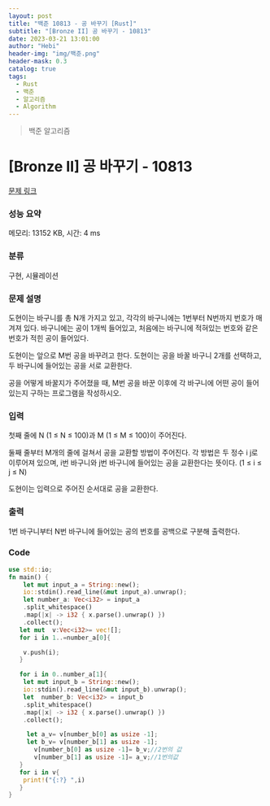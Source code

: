```yaml
---
layout: post
title: "백준 10813 - 공 바꾸기 [Rust]"
subtitle: "[Bronze II] 공 바꾸기 - 10813"
date: 2023-03-21 13:01:00
author: "Hebi"
header-img: "img/백준.png"
header-mask: 0.3
catalog: true
tags:
  - Rust
  - 백준
  - 알고리즘
  - Algorithm
---
```


> 백준 알고리즘

# [Bronze II] 공 바꾸기 - 10813

[문제 링크](https://www.acmicpc.net/problem/10813)

### 성능 요약

메모리: 13152 KB, 시간: 4 ms

### 분류

구현, 시뮬레이션

### 문제 설명

<p>도현이는 바구니를 총 N개 가지고 있고, 각각의 바구니에는 1번부터 N번까지 번호가 매겨져 있다. 바구니에는 공이 1개씩 들어있고, 처음에는 바구니에 적혀있는 번호와 같은 번호가 적힌 공이 들어있다.</p>

<p>도현이는 앞으로 M번 공을 바꾸려고 한다. 도현이는 공을 바꿀 바구니 2개를 선택하고, 두 바구니에 들어있는 공을 서로 교환한다.</p>

<p>공을 어떻게 바꿀지가 주어졌을 때, M번 공을 바꾼 이후에 각 바구니에 어떤 공이 들어있는지 구하는 프로그램을 작성하시오.</p>

### 입력

 <p>첫째 줄에 N (1 ≤ N ≤ 100)과 M (1 ≤ M ≤ 100)이 주어진다.</p>

<p>둘째 줄부터 M개의 줄에 걸쳐서 공을 교환할 방법이 주어진다. 각 방법은 두 정수 i j로 이루어져 있으며, i번 바구니와 j번 바구니에 들어있는 공을 교환한다는 뜻이다. (1 ≤ i ≤ j ≤ N)</p>

<p>도현이는 입력으로 주어진 순서대로 공을 교환한다.</p>

### 출력

 <p>1번 바구니부터 N번 바구니에 들어있는 공의 번호를 공백으로 구분해 출력한다.</p>

### Code

```rs
use std::io;
fn main() {
    let mut input_a = String::new();
    io::stdin().read_line(&mut input_a).unwrap();
    let number_a: Vec<i32> = input_a
    .split_whitespace()
    .map(|x| -> i32 { x.parse().unwrap() })
    .collect();
   let mut  v:Vec<i32>= vec![];
   for i in 1..=number_a[0]{

    v.push(i);
   }

   for i in 0..number_a[1]{
    let mut input_b = String::new();
    io::stdin().read_line(&mut input_b).unwrap();
    let  number_b: Vec<i32> = input_b
    .split_whitespace()
    .map(|x| -> i32 { x.parse().unwrap() })
    .collect();

     let a_v= v[number_b[0] as usize -1];
     let b_v= v[number_b[1] as usize -1];
       v[number_b[0] as usize -1]= b_v;//2번의 값
       v[number_b[1] as usize -1]= a_v;//1번의값
   }
   for i in v{
    print!("{:?} ",i)
   }
}
```
